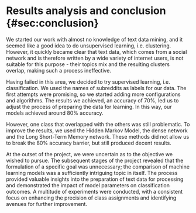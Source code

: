 # Results analysis and conclusion {#sec:conclusion}

We started our work with almost no knowledge of text data mining, and it seemed like a good idea to do unsupervised learning, i.e. clustering. However, it quickly became clear that text data, which comes from a social network and is therefore written by a wide variety of internet users, is not suitable for this purpose - their topics mix and the resulting clusters overlap, making such a process ineffective.

Having failed in this area, we decided to try supervised learning, i.e. classification. We used the names of subreddits as labels for our data. The first attempts were promising, so we started adding more configurations and algorithms. The results we achieved, an accuracy of 70%, led us to adjust the process of preparing the data for learning. In this way, our models achieved around 80% accuracy.

However, one class that overlapped with the others was still problematic. To improve the results, we used the Hidden Markov Model, the dense network and the Long Short-Term Memory network. These methods did not allow us to break the 80% accuracy barrier, but still produced decent results.

At the outset of the project, we were uncertain as to the objective we wished to pursue. The subsequent stages of the project revealed that the formulation of a specific goal was unnecessary; the comparison of machine learning models was a sufficiently intriguing topic in itself. The process provided valuable insights into the preparation of text data for processing and demonstrated the impact of model parameters on classification outcomes. A multitude of experiments were conducted, with a consistent focus on enhancing the precision of class assignments and identifying avenues for further improvement.

